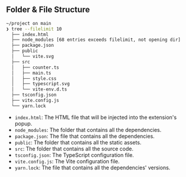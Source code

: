 <h2>Folder & File Structure</h2>

```sh
~/project on main
❯ tree --filelimit 10
  ├── index.html
  ├── node_modules [68 entries exceeds filelimit, not opening dir]
  ├── package.json
  ├── public
  │   └── vite.svg
  ├── src
  │   ├── counter.ts
  │   ├── main.ts
  │   ├── style.css
  │   ├── typescript.svg
  │   └── vite-env.d.ts
  ├── tsconfig.json
  ├── vite.config.js
  └── yarn.lock
```

- `index.html`: The HTML file that will be injected into the extension's popup.
- `node_modules`: The folder that contains all the dependencies.
- `package.json`: The file that contains all the dependencies.
- `public`: The folder that contains all the static assets.
- `src`: The folder that contains all the source code.
- `tsconfig.json`: The TypeScript configuration file.
- `vite.config.js`: The Vite configuration file.
- `yarn.lock`: The file that contains all the dependencies' versions.

